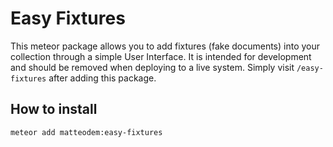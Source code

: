 # Easy Fixtures

This meteor package allows you to add fixtures (fake documents) into your collection through a simple
User Interface. It is intended for development and should be removed when deploying to a live system.
Simply visit ```/easy-fixtures``` after adding this package.

## How to install

```bash
meteor add matteodem:easy-fixtures
```
